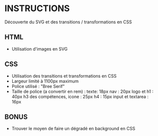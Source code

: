 # INSTRUCTIONS
Découverte du SVG et des transitions / transformations en CSS

## HTML
- Utilisation d'images en SVG

## CSS
- Utilisation des transitions et transformations en CSS
- Largeur limité à 1100px maximum
- Police utilisé : "Bree Serif"
- Taille de police (a convertir en rem) :
    texte: 18px
    nav : 20px
    logo et h1 : 40px
    h3 des compétences, icone : 25px
    h4 : 15px
    input et textarea : 16px

## BONUS
- Trouver le moyen de faire un dégradé en background en CSS
